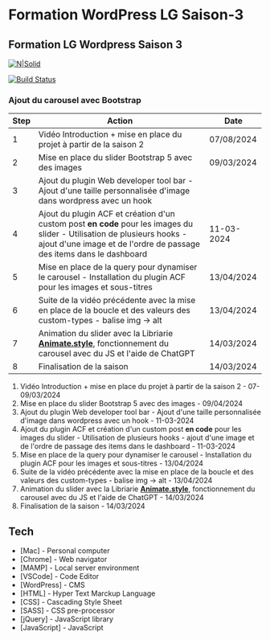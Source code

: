 # Formation WordPress LG Saison-3

## Formation LG Wordpress Saison 3

[![N|Solid](https://cldup.com/dTxpPi9lDf.thumb.png)](https://nodesource.com/products/nsolid)

[![Build Status](https://travis-ci.org/joemccann/dillinger.svg?branch=master)](https://travis-ci.org/joemccann/dillinger)

### Ajout du carousel avec Bootstrap

| Step | Action                                                                                                                                                                                           | Date       |
| ---- | ------------------------------------------------------------------------------------------------------------------------------------------------------------------------------------------------ | ---------- |
| 1    | Vidéo Introduction + mise en place du projet à partir de la saison 2                                                                                                                             | 07/08/2024 |
| 2    | Mise en place du slider Bootstrap 5 avec des images                                                                                                                                              | 09/03/2024 |
| 3    | Ajout du plugin Web developer tool bar - Ajout d'une taille personnalisée d'image dans wordpress avec un hook                                                                                    |
| 4    | Ajout du plugin ACF et création d'un custom post **en code** pour les images du slider - Utilisation de plusieurs hooks - ajout d'une image et de l'ordre de passage des items dans le dashboard | 11-03-2024 |
| 5    | Mise en place de la query pour dynamiser le carousel - Installation du plugin ACF pour les images et sous-titres                                                                                 | 13/04/2024 |
| 6    | Suite de la vidéo précédente avec la mise en place de la boucle et des valeurs des custom-types - balise img -> alt                                                                              | 13/04/2024 |
| 7    | Animation du slider avec la Libriarie [**Animate.style**](https://animate.style/), fonctionnement du carousel avec du JS et l'aide de ChatGPT                                                    | 14/03/2024 |
| 8    | Finalisation de la saison                                                                                                                                                                        | 14/03/2024 |

1. Vidéo Introduction + mise en place du projet à partir de la saison 2 - 07-09/03/2024
2. Mise en place du slider Bootstrap 5 avec des images - 09/04/2024
3. Ajout du plugin Web developer tool bar - Ajout d'une taille personnalisée d'image dans wordpress avec un hook - 11-03-2024
4. Ajout du plugin ACF et création d'un custom post **en code** pour les images du slider - Utilisation de plusieurs hooks - ajout d'une image et de l'ordre de passage des items dans le dashboard - 11-03-2024
5. Mise en place de la query pour dynamiser le carousel - Installation du plugin ACF pour les images et sous-titres - 13/04/2024
6. Suite de la vidéo précédente avec la mise en place de la boucle et des valeurs des custom-types - balise img -> alt - 13/04/2024
7. Animation du slider avec la Libriarie [**Animate.style**](https://animate.style/), fonctionnement du carousel avec du JS et l'aide de ChatGPT - 14/03/2024
8. Finalisation de la saison - 14/03/2024

## Tech

-   [Mac] - Personal computer
-   [Chrome] - Web navigator
-   [MAMP] - Local server environment
-   [VSCode] - Code Editor
-   [WordPress] - CMS
-   [HTML] - Hyper Text Marckup Language
-   [CSS] - Cascading Style Sheet
-   [SASS] - CSS pre-processor
-   [jQuery] - JavaScript library
-   [JavaScript] - JavaScript
